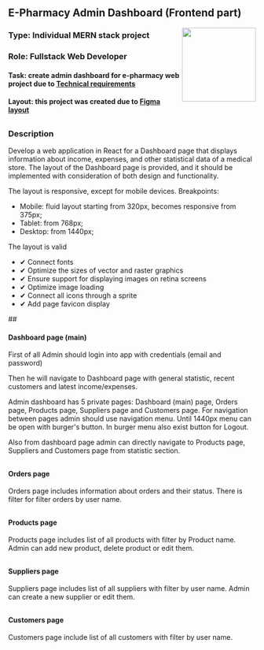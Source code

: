 <h2 align="left">E-Pharmacy Admin Dashboard (Frontend part)</h2>
<img height="150" align="right" src="https://i.giphy.com/media/v1.Y2lkPTc5MGI3NjExZXJvZDU5cHl1eWNpMWZ1bG1mMm5qNjMzMjdoOHplcTV2b2hscHNyeSZlcD12MV9pbnRlcm5hbF9naWZfYnlfaWQmY3Q9Zw/NsDgJPXkk5CK7pPYkJ/giphy.gif" />
<h3>Type: Individual MERN stack project</h3> 
<h3>Role: Fullstack Web Developer</h3

##
<h4>Task: create admin dashboard for e-pharmacy web project due to <a target="_blank" href="https://docs.google.com/spreadsheets/d/1ufIlG2HwqppnY1by3HD4l6TVGq4EoW_o8b-ubA-pQq4/edit?gid=0#gid=0">Technical requirements</a></h4>
<h4>Layout: this project was created due to <a href="https://www.figma.com/file/z1JklHHxX8kTGo3zWvlzat/Admin-dashboard?type=design&node-id=0-1&mode=design&t=HXVayV2hGgJVuVyc-0" target="_blank">Figma layout</a></h4>

##
<h3>Description</h3>
<p>Develop a web application in React for a Dashboard page that displays information about income, expenses, and other statistical data of a medical store. The layout of the Dashboard page is provided, and it should be implemented with consideration of both design and functionality.</p>
The layout is responsive, except for mobile devices. Breakpoints:
<ul>
   <li>Mobile: fluid layout starting from 320px, becomes responsive from 375px;</li>
   <li>Tablet: from 768px;</li>
   <li>Desktop: from 1440px;</li>
</ul>
The layout is valid
<ul>
<li>✔ Connect fonts</li>
<li>✔ Optimize the sizes of vector and raster graphics</li>
<li>✔ Ensure support for displaying images on retina screens</li>
<li>✔ Optimize image loading</li>
<li>✔ Connect all icons through a sprite</li>
<li>✔ Add page favicon display</li>
</ul>
##
<h4>Dashboard page (main)</h4>

<p>First of all Admin should login into app with credentials (email and password)</p>
<p>Then he will navigate to Dashboard page with general statistic, recent customers and latest income/expenses.</p>
<p>Admin dashboard has 5 private pages: Dashboard (main) page, Orders page, Products page, Suppliers page and Customers page. For navigation between pages admin should use navigation menu. Until 1440px menu can be open with burger's button. In burger menu also exist button for Logout.</p>
<p>Also from dashboard page admin can directly navigate to Products page, Suppliers and Customers page from statistic section.</p>

##
<h4>Orders page</h4>
<p>Orders page includes information about orders and their status. There is filter for filter orders by user name.</p>

##
<h4>Products page</h4>
<p>Products page includes list of all products with filter by Product name. Admin can add new product, delete product or edit them.</p>

##
<h4>Suppliers page</h4>
<p>Suppliers page includes list of all suppliers with filter by user name. Admin can create a new supplier or edit them.</p>

##
<h4>Customers page</h4>
<p>Customers page include list of all customers with filter by user name.</p>
